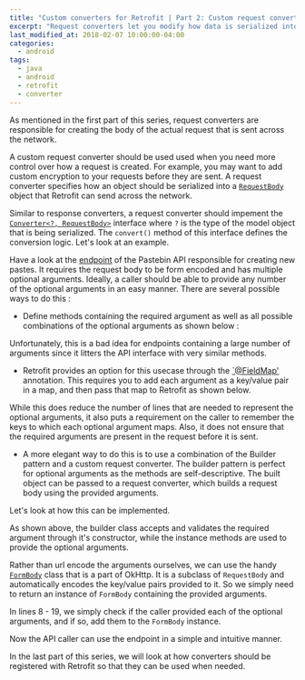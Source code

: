 ```yaml
---
title: "Custom converters for Retrofit | Part 2: Custom request converters"
excerpt: "Request converters let you modify how data is serialized into the body of network requests."
last_modified_at: 2018-02-07 10:00:00-04:00
categories:
  - android
tags:
  - java
  - android 
  - retrofit
  - converter
---
```


As mentioned in the first part of this series, request converters are responsible for creating the body of the actual request that is sent across the network.

A custom request converter should be used used when you need more control over how a request is created. For example, you may want to add custom encryption to your requests before they are sent. A request converter specifies how an object should be serialized into a [`RequestBody`](https://square.github.io/okhttp/3.x/okhttp/okhttp3/RequestBody.html) object that Retrofit can send across the network.

Similar to response converters, a request converter should impement the [`Converter<?, RequestBody>`](https://square.github.io/retrofit/2.x/retrofit/) interface where `?` is the type of the model object that is being serialized. The `convert()` method of this interface defines the conversion logic. Let's look at an example.

Have a look at the [endpoint](https://pastebin.com/api#2) of the Pastebin API responsible for creating new pastes. It requires the request body to be form encoded and has multiple optional arguments. Ideally, a caller should be able to provide any number of the optional arguments in an easy manner. There are several possible ways to do this :

- Define methods containing the required argument as well as all possible combinations of the optional arguments as shown below :

<script src="https://gist.github.com/rhari991/03adf3109571931febab53de5c1122a7.js"></script>

Unfortunately, this is a bad idea for endpoints containing a large number of arguments since it litters the API interface with very similar methods.

- Retrofit provides an option for this usecase through the [`@FieldMap'](https://square.github.io/retrofit/2.x/retrofit/retrofit2/http/FieldMap.html) annotation. This requires you to add each argument as a key/value pair in a map, and then pass that map to Retrofit as shown below.

<script src="https://gist.github.com/rhari991/35bf23fa7f0f86e79b3b07db4a43dd0c.js"></script>

While this does reduce the number of lines that are needed to represent the optional arguments, it also puts a requirement on the caller to remember the keys to which each optional argument maps. Also, it does not ensure that the required arguments are present in the request before it is sent.

- A more elegant way to do this is to use a combination of the Builder pattern and a custom request converter. The builder pattern is perfect for optional arguments as the methods are self-descriptive. The built object can be passed to a request converter, which builds a request body using the provided arguments.

Let's look at how this can be implemented.

<script src="https://gist.github.com/rhari991/1253cfd2a10cad2dde1af4deeb286da9.js"></script>

As shown above, the builder class accepts and validates the required argument through it's constructor, while the instance methods are used to provide the optional arguments.

Rather than url encode the arguments ourselves, we can use the handy [`FormBody`](https://square.github.io/okhttp/3.x/okhttp/okhttp3/FormBody.html) class that is a part of OkHttp. It is a subclass of `RequestBody` and automatically encodes the key/value pairs provided to it. So we simply need to return an instance of `FormBody` containing the provided arguments.

<script src="https://gist.github.com/rhari991/3e961f3f9797d69706ee4176ddda44e9.js"></script>

In lines 8 - 19, we simply check if the caller provided each of the optional arguments, and if so, add them to the 	`FormBody` instance.

Now the API caller can use the endpoint in a simple and intuitive manner.

<script src="https://gist.github.com/rhari991/67afd7d850e58e806b39386aa13b0f16.js"></script>

In the last part of this series, we will look at how converters should be registered with Retrofit so that they can be used when needed.